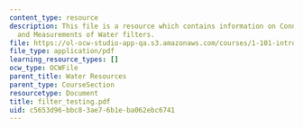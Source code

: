 ```yaml
---
content_type: resource
description: This file is a resource which contains information on Connection, Testing
  and Measurements of Water filters.
file: https://ol-ocw-studio-app-qa.s3.amazonaws.com/courses/1-101-introduction-to-civil-and-environmental-engineering-design-i-fall-2006/c5653d96bbc83ae76b1eba062ebc6741_filter_testing.pdf
file_type: application/pdf
learning_resource_types: []
ocw_type: OCWFile
parent_title: Water Resources
parent_type: CourseSection
resourcetype: Document
title: filter_testing.pdf
uid: c5653d96-bbc8-3ae7-6b1e-ba062ebc6741
---
```

